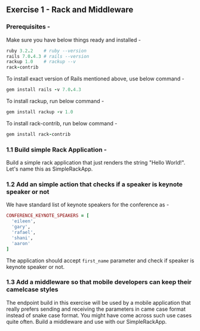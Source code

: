 ## Exercise 1 - Rack and Middleware

### Prerequisites -

Make sure you have below things ready and installed - 
```ruby
ruby 3.2.2    # ruby --version
rails 7.0.4.3 # rails --version
rackup 1.0    # rackup --v
rack-contrib
```

To install exact version of Rails mentioned above, use below command - 
```ruby
gem install rails -v 7.0.4.3
```

To install rackup, run below command - 
```ruby
gem install rackup -v 1.0
```

To install rack-contrib, run below command -
```ruby
gem install rack-contrib
```


### 1.1 Build simple Rack Application - 

Build a simple rack application that just renders the string "Hello World!". Let's name this as SimpleRackApp.


### 1.2 Add an simple action that checks if a speaker is keynote speaker or not 

We have standard list of keynote speakers for the conference as - 
```ruby
CONFERENCE_KEYNOTE_SPEAKERS = [
  'eileen',
  'gary',
  'rafael',
  'shani',
  'aaron'
]
```

The application should accept `first_name` parameter and check if speaker is keynote speaker or not.

### 1.3 Add a middleware so that mobile developers can keep their camelcase styles

The endpoint build in this exercise will be used by a mobile application that really prefers sending and receiving the parameters in came case format instead of snake case format. You might have come across such use cases quite often. Build a middleware and use with our SimpleRackApp.